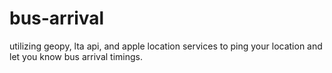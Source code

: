# bus-arrival
 utilizing geopy, lta api, and apple location services to ping your location and let you know bus arrival timings.

